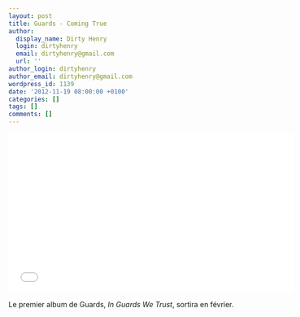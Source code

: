 ```yaml
---
layout: post
title: Guards - Coming True
author:
  display_name: Dirty Henry
  login: dirtyhenry
  email: dirtyhenry@gmail.com
  url: ''
author_login: dirtyhenry
author_email: dirtyhenry@gmail.com
wordpress_id: 1139
date: '2012-11-19 08:00:00 +0100'
categories: []
tags: []
comments: []
---
```

<iframe width="560" height="315" src="//www.youtube.com/embed/W5VKz2a5f5c" frameborder="0" allowfullscreen></iframe>

Le premier album de Guards, *In Guards We Trust*, sortira en février.

